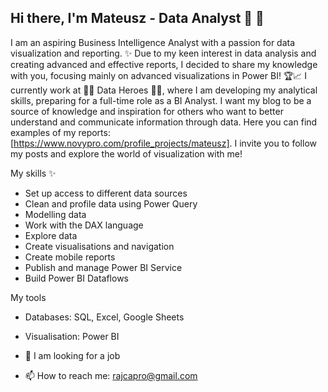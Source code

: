 ## Hi there, I'm Mateusz - Data Analyst 👋 👋

I am an aspiring Business Intelligence Analyst with a passion for data visualization and reporting. ✨
Due to my keen interest in data analysis and creating advanced and effective reports, I decided to share my knowledge with you, 
focusing mainly on advanced visualizations in Power BI! 🏆📈
I currently work at 🦸‍♀ Data Heroes 🦸‍♀️, where I am developing my analytical skills, preparing 
for a full-time role as a BI Analyst. 
I want my blog to be a source of knowledge and inspiration for others who want to better understand and communicate information through data. 
Here you can find examples of my reports: [https://www.novypro.com/profile_projects/mateusz]. 
I invite you to follow my posts and explore the world of visualization with me!



My skills ✨

- Set up access to different data sources
- Clean and profile data using Power Query
- Modelling data
- Work with the DAX language
- Explore data
- Create visualisations and navigation
- Create mobile reports
- Publish and manage Power BI Service
- Build Power BI Dataflows

My tools 
- Databases: SQL, Excel, Google Sheets
- Visualisation: Power BI



- 👯 I am looking for a job
- 📫 How to reach me: rajcapro@gmail.com



